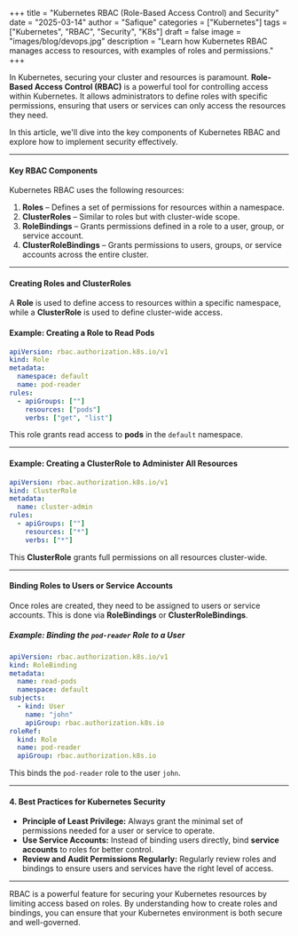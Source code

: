+++
title = "Kubernetes RBAC (Role-Based Access Control) and Security"
date = "2025-03-14"
author = "Safique"
categories = ["Kubernetes"]
tags = ["Kubernetes", "RBAC", "Security", "K8s"]
draft = false
image = "images/blog/devops.jpg"
description = "Learn how Kubernetes RBAC manages access to resources, with examples of roles and permissions."
+++

In Kubernetes, securing your cluster and resources is paramount. **Role-Based Access Control (RBAC)** is a powerful tool for controlling access within Kubernetes. It allows administrators to define roles with specific permissions, ensuring that users or services can only access the resources they need.  

In this article, we'll dive into the key components of Kubernetes RBAC and explore how to implement security effectively.

---

#### Key RBAC Components

Kubernetes RBAC uses the following resources:  
1. **Roles** – Defines a set of permissions for resources within a namespace.  
2. **ClusterRoles** – Similar to roles but with cluster-wide scope.  
3. **RoleBindings** – Grants permissions defined in a role to a user, group, or service account.  
4. **ClusterRoleBindings** – Grants permissions to users, groups, or service accounts across the entire cluster.

---

#### Creating Roles and ClusterRoles

A **Role** is used to define access to resources within a specific namespace, while a **ClusterRole** is used to define cluster-wide access.

#### Example: Creating a Role to Read Pods
```yaml
apiVersion: rbac.authorization.k8s.io/v1
kind: Role
metadata:
  namespace: default
  name: pod-reader
rules:
  - apiGroups: [""]
    resources: ["pods"]
    verbs: ["get", "list"]
```

This role grants read access to **pods** in the `default` namespace.

---

#### Example: Creating a ClusterRole to Administer All Resources
```yaml
apiVersion: rbac.authorization.k8s.io/v1
kind: ClusterRole
metadata:
  name: cluster-admin
rules:
  - apiGroups: [""]
    resources: ["*"]
    verbs: ["*"]
```

This **ClusterRole** grants full permissions on all resources cluster-wide.

---

#### Binding Roles to Users or Service Accounts

Once roles are created, they need to be assigned to users or service accounts. This is done via **RoleBindings** or **ClusterRoleBindings**.

##### Example: Binding the `pod-reader` Role to a User
```yaml
apiVersion: rbac.authorization.k8s.io/v1
kind: RoleBinding
metadata:
  name: read-pods
  namespace: default
subjects:
  - kind: User
    name: "john"
    apiGroup: rbac.authorization.k8s.io
roleRef:
  kind: Role
  name: pod-reader
  apiGroup: rbac.authorization.k8s.io
```

This binds the `pod-reader` role to the user `john`.

---

#### 4. Best Practices for Kubernetes Security

- **Principle of Least Privilege:** Always grant the minimal set of permissions needed for a user or service to operate.  
- **Use Service Accounts:** Instead of binding users directly, bind **service accounts** to roles for better control.  
- **Review and Audit Permissions Regularly:** Regularly review roles and bindings to ensure users and services have the right level of access.

---

RBAC is a powerful feature for securing your Kubernetes resources by limiting access based on roles. By understanding how to create roles and bindings, you can ensure that your Kubernetes environment is both secure and well-governed.
